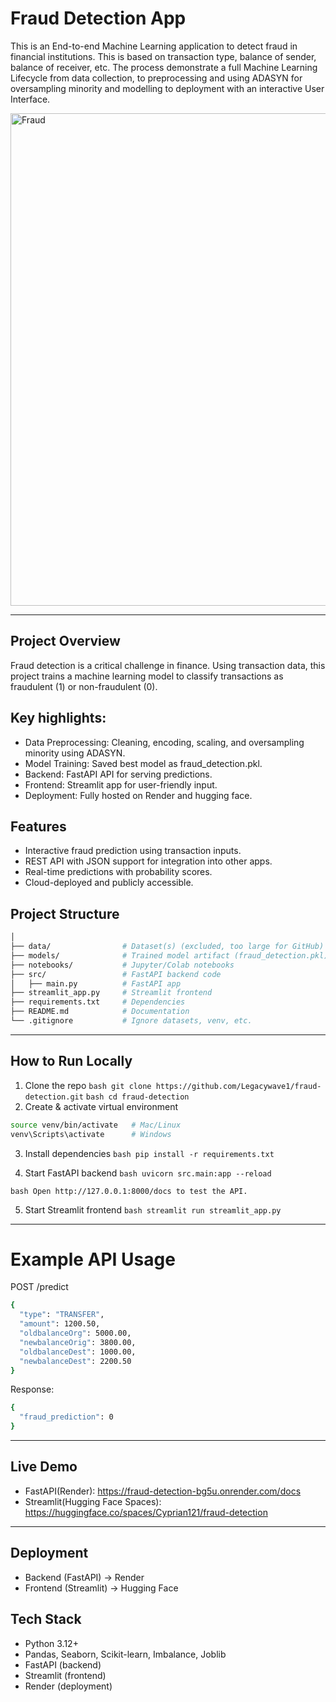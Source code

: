 # Fraud Detection App

This is an End-to-end Machine Learning application to detect fraud in financial institutions. This is based on transaction type, balance of sender, balance of receiver, etc.
The process demonstrate a full Machine Learning Lifecycle from data collection, to preprocessing and using ADASYN for oversampling minority and modelling to deployment with an interactive User Interface.


<img width="1424" height="788" alt="Fraud" src="https://github.com/user-attachments/assets/9a36a0d6-2221-4fdb-8bb6-a01a08ccc0c5" />


---
## Project Overview

Fraud detection is a critical challenge in finance. Using transaction data, this project trains a machine learning model to classify transactions as fraudulent (1) or non-fraudulent (0).

## Key highlights:

* Data Preprocessing: Cleaning, encoding, scaling, and oversampling minority using ADASYN.
* Model Training: Saved best model as fraud_detection.pkl.
* Backend: FastAPI API for serving predictions.
* Frontend: Streamlit app for user-friendly input.
* Deployment: Fully hosted on Render and hugging face.

## Features
* Interactive fraud prediction using transaction inputs.
* REST API with JSON support for integration into other apps.
* Real-time predictions with probability scores.
* Cloud-deployed and publicly accessible.

## Project Structure
```bash fraud-detection/
│
├── data/                # Dataset(s) (excluded, too large for GitHub)
├── models/              # Trained model artifact (fraud_detection.pkl)
├── notebooks/           # Jupyter/Colab notebooks
├── src/                 # FastAPI backend code
│   ├── main.py          # FastAPI app
├── streamlit_app.py     # Streamlit frontend
├── requirements.txt     # Dependencies
├── README.md            # Documentation
└── .gitignore           # Ignore datasets, venv, etc.
```
---
## How to Run Locally
1. Clone the repo
```bash git clone https://github.com/Legacywave1/fraud-detection.git```
```bash cd fraud-detection```
2. Create & activate virtual environment
```bash python -m venv venv
source venv/bin/activate   # Mac/Linux
venv\Scripts\activate      # Windows
```
3. Install dependencies
```bash pip install -r requirements.txt```

4. Start FastAPI backend
```bash uvicorn src.main:app --reload```
   
```bash Open http://127.0.0.1:8000/docs to test the API.```

5. Start Streamlit frontend
```bash streamlit run streamlit_app.py```
---

# Example API Usage

POST /predict

```bash
{
  "type": "TRANSFER",
  "amount": 1200.50,
  "oldbalanceOrg": 5000.00,
  "newbalanceOrig": 3800.00,
  "oldbalanceDest": 1000.00,
  "newbalanceDest": 2200.50
}

```
Response:

```bash
{
  "fraud_prediction": 0
}
```
---

## Live Demo
* FastAPI(Render): https://fraud-detection-bg5u.onrender.com/docs
* Streamlit(Hugging Face Spaces): https://huggingface.co/spaces/Cyprian121/fraud-detection

---

## Deployment
* Backend (FastAPI) → Render
* Frontend (Streamlit) → Hugging Face

## Tech Stack
* Python 3.12+
* Pandas, Seaborn, Scikit-learn, Imbalance, Joblib
* FastAPI (backend)
* Streamlit (frontend)
* Render (deployment)









